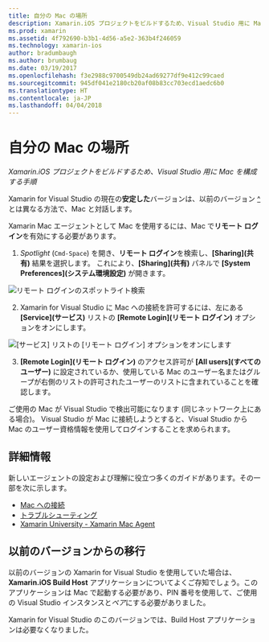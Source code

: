 ```yaml
---
title: 自分の Mac の場所
description: Xamarin.iOS プロジェクトをビルドするため、Visual Studio 用に Mac を構成する手順
ms.prod: xamarin
ms.assetid: 4f792690-b3b1-4d56-a5e2-363b4f246059
ms.technology: xamarin-ios
author: bradumbaugh
ms.author: brumbaug
ms.date: 03/19/2017
ms.openlocfilehash: f3e2988c9700549db24ad69277df9e412c99caed
ms.sourcegitcommit: 945df041e2180cb20af08b83cc703ecd1aedc6b0
ms.translationtype: HT
ms.contentlocale: ja-JP
ms.lasthandoff: 04/04/2018
---
```

# <a name="wheres-my-mac"></a>自分の Mac の場所

_Xamarin.iOS プロジェクトをビルドするため、Visual Studio 用に Mac を構成する手順_

Xamarin for Visual Studio の現在の**安定した**バージョンは、以前のバージョン [^](#earlier-versions) とは異なる方法で、Mac と対話します。

Xamarin Mac エージェントとして Mac を使用するには、Mac で**リモート ログイン**を有効にする必要があります。

1. *Spotlight* (`Cmd-Space`) を開き、**リモート ログイン**を検索し、**[Sharing]\(共有\)** 結果を選択します。 これにより、**[Sharing]\(共有\)** パネルで **[System Preferences]\(システム環境設定\)** が開きます。

  ![](visual-studio-ssh-images/spotlight.png "リモート ログインのスポットライト検索")

2. Xamarin for Visual Studio に Mac への接続を許可するには、左にある **[Service]\(サービス\)** リストの **[Remote Login]\(リモート ログイン\)** オプションをオンにします。

  ![](visual-studio-ssh-images/sharing.png "[サービス] リストの [リモート ログイン] オプションをオンにします")

3. **[Remote Login]\(リモート ログイン\)** のアクセス許可が **[All users]\(すべてのユーザー\)** に設定されているか、使用している Mac のユーザー名またはグループが右側のリストの許可されたユーザーのリストに含まれていることを確認します。

ご使用の Mac が Visual Studio で検出可能になります (同じネットワーク上にある場合)。
Visual Studio が Mac に接続しようとすると、Visual Studio から Mac のユーザー資格情報を使用してログインすることを求められます。

## <a name="where-can-i-find-more-information"></a>詳細情報

新しいエージェントの設定および理解に役立つ多くのガイドがあります。その一部を次に示します。

- [Mac への接続](~/ios/get-started/installation/windows/connecting-to-mac/index.md)
- [トラブルシューティング](~/ios/get-started/installation/windows/connecting-to-mac/troubleshooting.md)
- [Xamarin University - Xamarin Mac Agent](https://university.xamarin.com/lightninglectures/xamarin-mac-agent)

<a name="earlier-versions" />

## <a name="migrating-from-previous-versions"></a>以前のバージョンからの移行

以前のバージョンの Xamarin for Visual Studio を使用していた場合は、 **Xamarin.iOS Build Host** アプリケーションについてよくご存知でしょう。このアプリケーションは Mac で起動する必要があり、PIN 番号を使用して、ご使用の Visual Studio インスタンスと*ペア*にする必要がありました。

Xamarin for Visual Studio のこのバージョンでは、Build Host アプリケーションは必要なくなりました。
